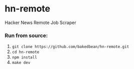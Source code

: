 hn-remote
================

Hacker News Remote Job Scraper

### Run from source:

1. `git clone https://github.com/bakedbean/hn-remote.git`
2. `cd hn-remote`
3. `npm install`
4. `make dev`
